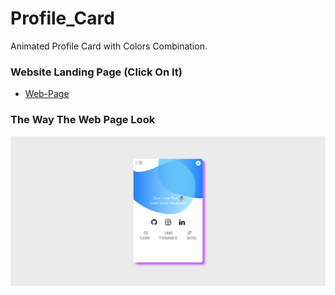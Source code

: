 # Profile_Card
Animated Profile Card with Colors Combination.

### Website Landing Page (Click On It)
* [Web-Page](https://shahzaibfardeen.github.io/Profile_Card/)

### The Way The Web Page Look
![Web_Page_Image](Card.png)
